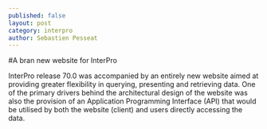 ```yaml
---
published: false
layout: post
category: interpro
author: Sebastien Pesseat
---
```

#A bran new website for InterPro

InterPro release 70.0 was accompanied by an entirely new website aimed at providing greater flexibility in querying, presenting and retrieving data. One of the primary drivers behind the architectural design of the website was also the provision of an Application Programming Interface (API) that would be utilised by both the website (client) and users directly accessing the data.
